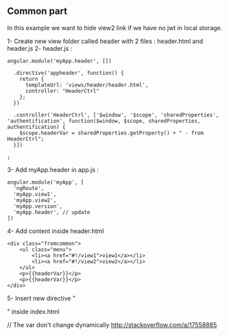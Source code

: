 ## Common part

In this example we want to hide view2 link if we have no jwt in local storage.

1- Create new view folder called header with 2 files : header.html and header.js
2- header.js : 
```
angular.module('myApp.header', [])

  .directive('appheader', function() {
    return {
      templateUrl: 'views/header/header.html',
      controller: "HeaderCtrl"
    };
  })

  .controller('HeaderCtrl', ['$window', '$scope', 'sharedProperties', 'authentification', function($window, $scope, sharedProperties, authentification) {
    $scope.headerVar = sharedProperties.getProperty() + " - from HeaderCtrl";
  }])

;
```
3- Add myApp.header in app.js : 
```
angular.module('myApp', [
  'ngRoute',
  'myApp.view1',
  'myApp.view2',
  'myApp.version',
  'myApp.header', // update
])
```
4- Add content inside header.html
```
<div class="fromcommon">
    <ul class="menu">
        <li><a href="#!/view1">view1</a></li>
        <li><a href="#!/view2">view2</a></li>
    </ul>
    <p>{{headerVar}}</p>
    <p>{{headerVar}}</p>
</div>
```
5- Insert new directive "<div appheader>" inside index.html

// The var don't change dynamically
http://stackoverflow.com/a/17558885

